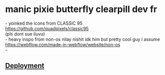 <h1>manic pixie butterfly clearpill dev fr</h1>
- yoinked the icons from CLASSIC 95 <br>
<a href="https://github.com/quadpixels/classic95">https://github.com/quadpixels/classic95</a> <br>
(pls dont sue iluvu) <br>
- heavy inspo from non-os nilay nishit idk him but pretty cool guy i assume <br>
<a href="https://webflow.com/made-in-webflow/website/non-os">https://webflow.com/made-in-webflow/website/non-os</a><br>
- <a href="https://greyvoidbloom.github.io/retro-portfolio-idk/"><h2>Deployment</h2></a>
